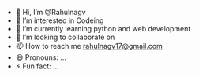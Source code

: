- 👋 Hi, I’m @Rahulnagv
- 👀 I’m interested in Codeing
- 🌱 I’m currently learning python and web development
- 💞️ I’m looking to collaborate on 
- 📫 How to reach me rahulnagv17@gmail.com
- 😄 Pronouns: ...
- ⚡ Fun fact: ...

<!---
Rahulnagv/Rahulnagv is a ✨ special ✨ repository because its `README.md` (this file) appears on your GitHub profile.
You can click the Preview link to take a look at your changes.
--->
